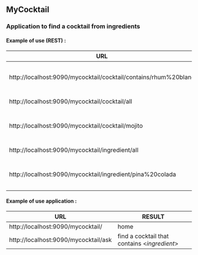 ## MyCocktail

### Application to find a cocktail from ingredients

#### Example of use (REST) :

| URL                                                             | RESULT                                         |
|-----------------------------------------------------------------|------------------------------------------------|
| http://localhost:9090/mycocktail/cocktail/contains/rhum%20blanc | List of <*cocktail*> containing **rhum blanc** |
| http://localhost:9090/mycocktail/cocktail/all                   | List of all <*cocktail*>                       |
| http://localhost:9090/mycocktail/cocktail/mojito                | information about <*cocktail*> **mojito**      |
| http://localhost:9090/mycocktail/ingredient/all                 | List of all <*ingredient*>                     |
| http://localhost:9090/mycocktail/ingredient/pina%20colada       | List of <*ingredient*> from **pina colada**    |

#### Example of use application :

| URL                                                  | RESULT                                         |
|------------------------------------------------------|------------------------------------------------|
| http://localhost:9090/mycocktail/                    | home                                           |
| http://localhost:9090/mycocktail/ask                 | find a cocktail that contains <*ingredient*>   |
